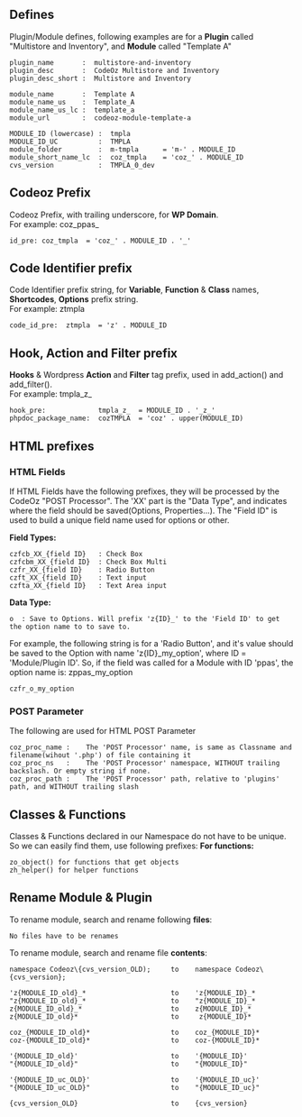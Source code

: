 
## Defines
Plugin/Module defines, following examples are for a **Plugin** called "Multistore and Inventory", and **Module** called "Template A"
```
plugin_name       :  multistore-and-inventory
plugin_desc       :  CodeOz Multistore and Inventory
plugin_desc_short :  Multistore and Inventory

module_name       :  Template A
module_name_us    :  Template_A
module_name_us_lc :  template_a
module_url        :  codeoz-module-template-a
```

```
MODULE_ID (lowercase) :  tmpla
MODULE_ID_UC          :  TMPLA
module_folder         :  m-tmpla      = 'm-' . MODULE_ID
module_short_name_lc  :  coz_tmpla    = 'coz_' . MODULE_ID
cvs_version           :  TMPLA_0_dev
```
## Codeoz Prefix
Codeoz Prefix, with trailing underscore, for **WP Domain**.  
For example: coz_ppas_
```
id_pre: coz_tmpla  = 'coz_' . MODULE_ID . '_'
```

## Code Identifier prefix
Code Identifier prefix string, for **Variable**, **Function** & **Class** names, **Shortcodes**, **Options** prefix string.  
For example: ztmpla
```
code_id_pre:  ztmpla  = 'z' . MODULE_ID
```

## Hook, Action and Filter prefix
**Hooks** & Wordpress **Action** and **Filter** tag prefix, used in add_action() and add_filter().  
For example: tmpla_z_
```
hook_pre:             tmpla_z_  = MODULE_ID . '_z_'
phpdoc_package_name:  cozTMPLA  = 'coz' . upper(MODULE_ID)
```

## HTML prefixes

### HTML Fields
If HTML Fields have the following prefixes, they will be processed by the CodeOz "POST Processor".
The 'XX' part is the "Data Type", and indicates where the field should be saved(Options, Properties...).
The "Field ID" is used to build a unique field name used for options or other.

**Field Types:**
```
czfcb_XX_{field ID}   : Check Box
czfcbm_XX_{field ID}  : Check Box Multi
czfr_XX_{field ID}    : Radio Button
czft_XX_{field ID}    : Text input
czfta_XX_{field ID}   : Text Area input
```

**Data Type:**
```
o  : Save to Options. Will prefix 'z{ID}_' to the 'Field ID' to get the option name to to save to.
```

For example, the following string is for a 'Radio Button', and it's value should be saved to the Option with name 'z{ID}_my_option', where ID = 'Module/Plugin ID'. So, if the field was called for a Module with ID 'ppas', the option name is: zppas_my_option
```
czfr_o_my_option
```


### POST Parameter
The following are used for HTML POST Parameter
```
coz_proc_name :    The 'POST Processor' name, is same as Classname and filename(wihout '.php') of file containing it
coz_proc_ns   :    The 'POST Processor' namespace, WITHOUT trailing backslash. Or empty string if none.
coz_proc_path :    The 'POST Processor' path, relative to 'plugins' path, and WITHOUT trailing slash
```


## Classes & Functions
Classes & Functions declared in our Namespace do not have to be unique.
So we can easily find them, use following prefixes:
**For functions:**
```
zo_object() for functions that get objects
zh_helper() for helper functions
```


## Rename Module & Plugin
To rename module, search and rename following **files**:
```
No files have to be renames
```

To rename module, search and rename file **contents**:
```
namespace Codeoz\{cvs_version_OLD);     to    namespace Codeoz\{cvs_version};

'z{MODULE_ID_old}_*                     to    'z{MODULE_ID}_*
"z{MODULE_ID_old}_*                     to    "z{MODULE_ID}_*
z{MODULE_ID_old}_*                      to    z{MODULE_ID}_*
z{MODULE_ID_old}*                       to     z{MODULE_ID}*

coz_{MODULE_ID_old}*                    to    coz_{MODULE_ID}*
coz-{MODULE_ID_old}*                    to    coz-{MODULE_ID}*

'{MODULE_ID_old}'                       to    '{MODULE_ID}'
"{MODULE_ID_old}"                       to    "{MODULE_ID}"

'{MODULE_ID_uc_OLD}'                    to    '{MODULE_ID_uc}'
"{MODULE_ID_uc_OLD}"                    to    "{MODULE_ID_uc}"

{cvs_version_OLD}                       to    {cvs_version}
```
